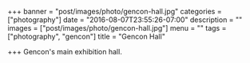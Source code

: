 +++
banner = "post/images/photo/gencon-hall.jpg"
categories = ["photography"]
date = "2016-08-07T23:55:26-07:00"
description = ""
images = ["post/images/photo/gencon-hall.jpg"]
menu = ""
tags = ["photography", "gencon"]
title = "Gencon Hall"

+++
Gencon's main exhibition hall.
<!--more-->